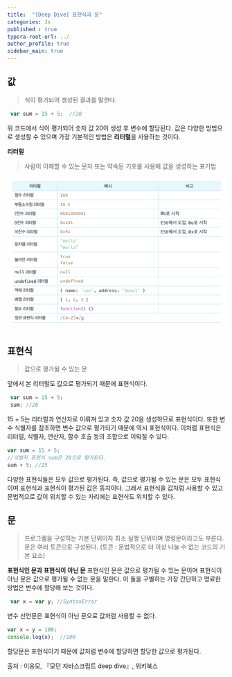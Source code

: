 ```yaml
---
title:  "[Deep Dive] 표현식과 문"
categories: Js
published : true
typora-root-url: ../
author_profile: true
sidebar_main: true
---
```

## 값
> 식이 평가되어 생성된 결과를 말한다.

```javascript
 var sum = 15 + 5;  //20
 ```
 위 코드에서 식이 평가되어 숫자 값 20이 생성 후 변수에 할당된다.
 값은 다양한 방법으로 생성할 수 있으며 가장 기본적인 방법은 **리터럴**을 사용하는 것이다.

 **리터럴**

 > 사람이 이해할 수 있는 문자 또는 약속된 기호를 사용해 값을 생성하는 표기법

 <img src="/images/2023-10-15-Expression/literal.png" alt="리터럴" />

## 표현식
> 값으로 평가될 수 있는 문

앞에서 본 리터럴도 값으로 평가되기 때문에 표현식이다.

```javascript
 var sum = 15 + 5;
 sum; //20
 ```
 15 + 5는 리터럴과 연산자로 이뤄져 있고 숫자 값 20을 생성하므로 표현식이다.
 또한 변수 식별자를 참조하면 변수 값으로 평가되기 때문에 역시 표현식이다.
 이처럼 표현식은 리터럴, 식별자, 연산자, 함수 호출 등의 조합으로 이뤄질 수 있다.

 ```javascript
 var sum = 15 + 5;
 //식별자 표현식 sum은 20으로 평가된다.
 sum + 5; //25
 ```
 다양한 표현식들은 모두 값으로 평가된다. 즉, 값으로 평가될 수 있는 문은 모두 표현식이며 표현식과 표현식이 평가된 값은 동치이다. 그래서 표현식을 값처럼 사용할 수 있고 문법적으로 값이 위치할 수 있는 자리에는 표현식도 위치할 수 있다.

## 문
> 프로그램을 구성하는 기본 단위이자 최소 실행 단위이며 명령문이라고도 부른다.
문은 여러 토큰으로 구성된다. (토큰 : 문법적으로 더 이상 나눌 수 없는 코드의 기본 요소)

**표현식인 문과 표현식이 아닌 문**
표현식인 문은 값으로 평가될 수 있는 문이며 표현식이 아닌 문은 값으로 평가될 수 없는 문을 말한다.
이 둘을 구별하는 가장 간단하고 명료한 방법은 변수에 할당해 보는 것이다.

```javascript
 var x = var y; //SyntaxError
 ```
 변수 선언문은 표현식이 아닌 문으로 값처럼 사용할 수 없다.
 ```javascript
 var x = y = 100;
 console.log(x);  //100
 ```
 할당문은 표현식이기 때문에 값처럼 변수에 할당하면 할당한 값으로 평가된다.

 출처 : 이웅모, 『모던 자바스크립트 deep dive』, 위키북스